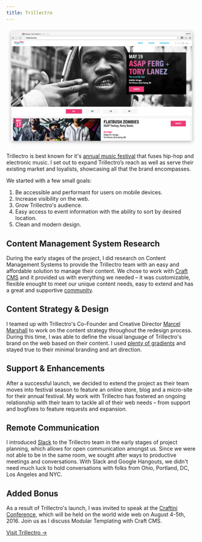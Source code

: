```yaml
---
title: Trillectro
---
```


<a href="http://trillectro.com" alt="Trillectro.com"><img src="trillectro.png" alt="Trillectro" title="Trillectro Homepage" class="screenshot"></a>

Trillectro is best known for it's [annual music festival](https://en.wikipedia.org/wiki/Trillectro_Music_Festival) that fuses hip-hop and electronic music. I set out to expand Trillectro’s reach as well as serve their existing market and loyalists, showcasing all that the brand encompasses.

We started with a few small goals:

1. Be accessible and performant for users on mobile devices.
1. Increase visibility on the web.
1. Grow Trillectro's audience.
1. Easy access to event information with the ability to sort by desired location.
1. Clean and modern design.

## Content Management System Research

During the early stages of the project, I did research on Content Management Systems to provide the Trillectro team with an easy and affordable solution to manage their content. We chose to work with [Craft CMS](https://craftcms.com/) and it provided us with everything we needed – it was customizable, flexible enought to meet our unique content needs, easy to extend and has a great and supportive [community](https://craftcms.com/community).

## Content Strategy &amp; Design

I teamed up with Trillectro's Co-Founder and Creative Director [Marcel Marshall](https://www.linkedin.com/in/martydctobc) to work on the content strategy throughout the redesign process. During this time, I was able to define the visual language of Trillectro's brand on the web based on their content. I used [plenty of gradients](../../writing/gradient-text-borders-and-backgrounds-for-buttons/) and stayed true to their minimal branding and art direction.

## Support &amp; Enhancements

After a successful launch, we decided to extend the project as their team moves into festival season to feature an online store, blog and a micro-site for their annual festival. My work with Trillectro has fostered an ongoing relationship with their team to tackle all of their web needs – from support and bugfixes to feature requests and expansion.

## Remote Communication

I introduced [Slack](https://slack.com) to the Trillectro team in the early stages of project planning, which allows for open communication amongst us. Since we were not able to be in the same room, we sought after ways to productive meetings and conversations. With Slack and Google Hangouts, we didn't need much luck to hold conversations with folks from Ohio, Portland, DC, Los Angeles and NYC.

## Added Bonus

As a result of Trillectro's launch, I was invited to speak at the [Craftini Conference](https://craftini.net/), which will be held on the world wide web on August 4-5th, 2016. Join us as I discuss Modular Templating with Craft CMS.

<a href="http://trillectro.com" alt="Trillectro.com" class="btn btn--default">Visit Trillectro &#8594;</a>